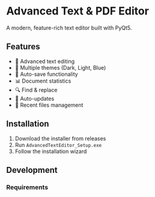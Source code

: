 # Advanced Text & PDF Editor

A modern, feature-rich text editor built with PyQt5.

## Features

- 📝 Advanced text editing
- 🎨 Multiple themes (Dark, Light, Blue)
- 🔄 Auto-save functionality
- 📊 Document statistics
- 🔍 Find & replace
- 🚀 Auto-updates
- 💾 Recent files management

## Installation

1. Download the installer from releases
2. Run `AdvancedTextEditor_Setup.exe`
3. Follow the installation wizard

## Development

### Requirements
